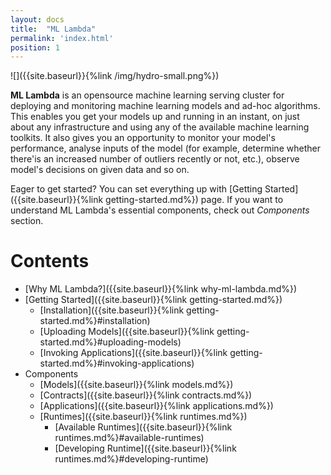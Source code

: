 ```yaml
---
layout: docs
title:  "ML Lambda"
permalink: 'index.html'
position: 1
---
```


![]({{site.baseurl}}{%link /img/hydro-small.png%})

__ML Lambda__ is an opensource machine learning serving cluster for deploying and monitoring machine learning models and ad-hoc algorithms. This enables you get your models up and running in an instant, on just about any infrastructure and using any of the available machine learning toolkits. It also gives you an opportunity to monitor your model's performance, analyse inputs of the model (for example, determine whether there'is an increased number of outliers recently or not, etc.), observe model's decisions on given data and so on. 

Eager to get started? You can set everything up with [Getting Started]({{site.baseurl}}{%link getting-started.md%}) page. If you want to understand ML Lambda's essential components, check out _Components_ section. 

# Contents
- [Why ML Lambda?]({{site.baseurl}}{%link why-ml-lambda.md%})
- [Getting Started]({{site.baseurl}}{%link getting-started.md%})
	- [Installation]({{site.baseurl}}{%link getting-started.md%}#installation)
	- [Uploading Models]({{site.baseurl}}{%link getting-started.md%}#uploading-models)
	- [Invoking Applications]({{site.baseurl}}{%link getting-started.md%}#invoking-applications)
- Components 
	- [Models]({{site.baseurl}}{%link models.md%})
	- [Contracts]({{site.baseurl}}{%link contracts.md%})
	- [Applications]({{site.baseurl}}{%link applications.md%})
	- [Runtimes]({{site.baseurl}}{%link runtimes.md%})
		- [Available Runtimes]({{site.baseurl}}{%link runtimes.md%}#available-runtimes)
		- [Developing Runtime]({{site.baseurl}}{%link runtimes.md%}#developing-runtime)
